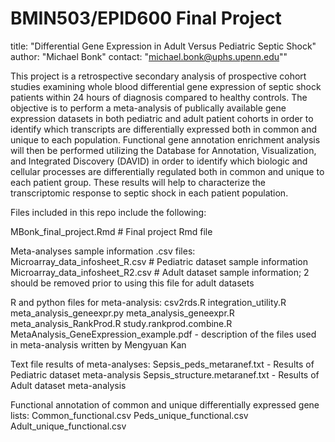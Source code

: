# BMIN503/EPID600 Final Project

title: "Differential Gene Expression in Adult Versus Pediatric Septic Shock"
author: "Michael Bonk"
contact: "michael.bonk@uphs.upenn.edu""

This project is a retrospective secondary analysis of prospective cohort studies examining whole blood differential gene expression of septic shock patients within 24 hours of diagnosis compared to healthy controls. The objective is to perform a meta-analysis of publically available gene expression datasets in both pediatric and adult patient cohorts in order to identify which transcripts are differentially expressed both in common and unique to each population. Functional gene annotation enrichment analysis will then be performed utilizing the Database for Annotation, Visualization, and Integrated Discovery (DAVID) in order to identify which biologic and cellular processes are differentially regulated both in common and unique to each patient group. These results will help to characterize the transcriptomic response to septic shock in each patient population. 

Files included in this repo include the following:

MBonk_final_project.Rmd # Final project Rmd file

Meta-analyses sample information .csv files:
Microarray_data_infosheet_R.csv # Pediatric dataset sample information
Microarray_data_infosheet_R2.csv # Adult dataset sample information; 2 should be removed prior to using this file for adult datasets

R and python files for meta-analysis:
csv2rds.R
integration_utility.R
meta_analysis_geneexpr.py
meta_analysis_geneexpr.R
meta_analysis_RankProd.R
study.rankprod.combine.R
MetaAnalysis_GeneExpression_example.pdf - description of the files used in meta-analysis written by Mengyuan Kan

Text file results of meta-analyses:
Sepsis_peds_metaranef.txt - Results of Pediatric dataset meta-analysis
Sepsis_structure.metaranef.txt - Results of Adult dataset meta-analysis

Functional annotation of common and unique differentially expressed gene lists:
Common_functional.csv
Peds_unique_functional.csv
Adult_unique_functional.csv



